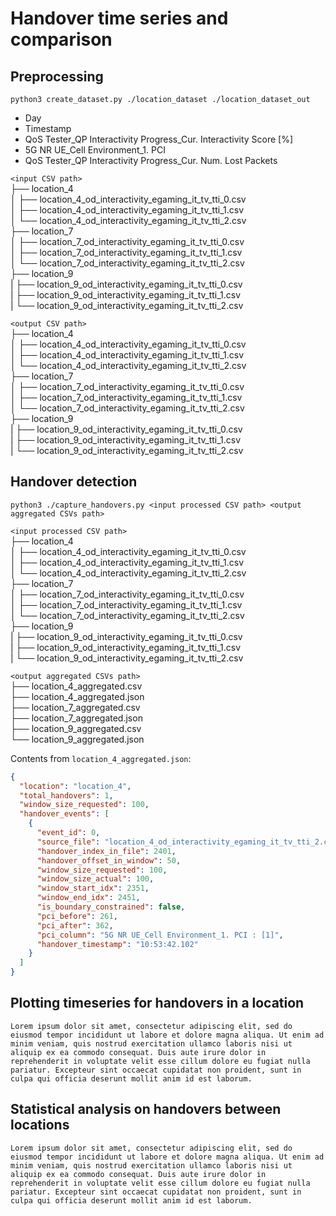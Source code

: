 # Handover time series and comparison 

## Preprocessing  

`python3 create_dataset.py ./location_dataset ./location_dataset_out`

- Day  
- Timestamp  
- QoS Tester_QP Interactivity Progress_Cur. Interactivity Score [%]  
- 5G NR UE_Cell Environment_1. PCI  
- QoS Tester_QP Interactivity Progress_Cur. Num. Lost Packets  

`<input CSV path>`  
├── location_4  
│   ├── location_4_od_interactivity_egaming_it_tv_tti_0.csv  
│   ├── location_4_od_interactivity_egaming_it_tv_tti_1.csv  
│   └── location_4_od_interactivity_egaming_it_tv_tti_2.csv  
├── location_7  
│   ├── location_7_od_interactivity_egaming_it_tv_tti_0.csv  
│   ├── location_7_od_interactivity_egaming_it_tv_tti_1.csv  
│   └── location_7_od_interactivity_egaming_it_tv_tti_2.csv  
├── location_9  
|   ├── location_9_od_interactivity_egaming_it_tv_tti_0.csv  
|   ├── location_9_od_interactivity_egaming_it_tv_tti_1.csv  
|   └── location_9_od_interactivity_egaming_it_tv_tti_2.csv  

`<output CSV path>`  
├── location_4  
│   ├── location_4_od_interactivity_egaming_it_tv_tti_0.csv  
│   ├── location_4_od_interactivity_egaming_it_tv_tti_1.csv  
│   └── location_4_od_interactivity_egaming_it_tv_tti_2.csv  
├── location_7  
│   ├── location_7_od_interactivity_egaming_it_tv_tti_0.csv  
│   ├── location_7_od_interactivity_egaming_it_tv_tti_1.csv  
│   └── location_7_od_interactivity_egaming_it_tv_tti_2.csv  
├── location_9  
|   ├── location_9_od_interactivity_egaming_it_tv_tti_0.csv  
|   ├── location_9_od_interactivity_egaming_it_tv_tti_1.csv  
|   └── location_9_od_interactivity_egaming_it_tv_tti_2.csv   

## Handover detection

`python3 ./capture_handovers.py <input processed CSV path> <output aggregated CSVs path>`  

`<input processed CSV path>`  
├── location_4  
│   ├── location_4_od_interactivity_egaming_it_tv_tti_0.csv  
│   ├── location_4_od_interactivity_egaming_it_tv_tti_1.csv  
│   └── location_4_od_interactivity_egaming_it_tv_tti_2.csv  
├── location_7  
│   ├── location_7_od_interactivity_egaming_it_tv_tti_0.csv  
│   ├── location_7_od_interactivity_egaming_it_tv_tti_1.csv  
│   └── location_7_od_interactivity_egaming_it_tv_tti_2.csv  
├── location_9  
|   ├── location_9_od_interactivity_egaming_it_tv_tti_0.csv  
|   ├── location_9_od_interactivity_egaming_it_tv_tti_1.csv  
|   └── location_9_od_interactivity_egaming_it_tv_tti_2.csv   

`<output aggregated CSVs path>`  
├── location_4_aggregated.csv  
├── location_4_aggregated.json  
├── location_7_aggregated.csv  
├── location_7_aggregated.json  
├── location_9_aggregated.csv  
└── location_9_aggregated.json  

Contents from `location_4_aggregated.json`:  
```json
{
  "location": "location_4",
  "total_handovers": 1,
  "window_size_requested": 100,
  "handover_events": [
    {
      "event_id": 0,
      "source_file": "location_4_od_interactivity_egaming_it_tv_tti_2.csv",
      "handover_index_in_file": 2401,
      "handover_offset_in_window": 50,
      "window_size_requested": 100,
      "window_size_actual": 100,
      "window_start_idx": 2351,
      "window_end_idx": 2451,
      "is_boundary_constrained": false,
      "pci_before": 261,
      "pci_after": 362,
      "pci_column": "5G NR UE_Cell Environment_1. PCI : [1]",
      "handover_timestamp": "10:53:42.102"
    }
  ]
}
```

## Plotting timeseries for handovers in a location  

```
Lorem ipsum dolor sit amet, consectetur adipiscing elit, sed do eiusmod tempor incididunt ut labore et dolore magna aliqua. Ut enim ad minim veniam, quis nostrud exercitation ullamco laboris nisi ut aliquip ex ea commodo consequat. Duis aute irure dolor in reprehenderit in voluptate velit esse cillum dolore eu fugiat nulla pariatur. Excepteur sint occaecat cupidatat non proident, sunt in culpa qui officia deserunt mollit anim id est laborum.

```

## Statistical analysis on handovers between locations  

```
Lorem ipsum dolor sit amet, consectetur adipiscing elit, sed do eiusmod tempor incididunt ut labore et dolore magna aliqua. Ut enim ad minim veniam, quis nostrud exercitation ullamco laboris nisi ut aliquip ex ea commodo consequat. Duis aute irure dolor in reprehenderit in voluptate velit esse cillum dolore eu fugiat nulla pariatur. Excepteur sint occaecat cupidatat non proident, sunt in culpa qui officia deserunt mollit anim id est laborum.

```